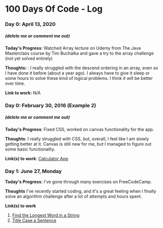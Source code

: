 # 100 Days Of Code - Log

### Day 0: April 13, 2020
##### (delete me or comment me out)

**Today's Progress**: Watched Array lecture on Udemy from The Java Masterclass course by Tim Buchalka and gave a try to the array challenge (not yet solved entirely)

**Thoughts:** : I really struggled with the descend ordering in an array, even so I have done it before (about a year ago). I always have to give it sleep or some hours to solve these kind of logical problems. I think it will be better over time.

**Link to work:** N/A

### Day 0: February 30, 2016 (Example 2)
##### (delete me or comment me out)

**Today's Progress**: Fixed CSS, worked on canvas functionality for the app.

**Thoughts**: I really struggled with CSS, but, overall, I feel like I am slowly getting better at it. Canvas is still new for me, but I managed to figure out some basic functionality.

**Link(s) to work**: [Calculator App](http://www.example.com)


### Day 1: June 27, Monday

**Today's Progress**: I've gone through many exercises on FreeCodeCamp.

**Thoughts** I've recently started coding, and it's a great feeling when I finally solve an algorithm challenge after a lot of attempts and hours spent.

**Link(s) to work**
1. [Find the Longest Word in a String](https://www.freecodecamp.com/challenges/find-the-longest-word-in-a-string)
2. [Title Case a Sentence](https://www.freecodecamp.com/challenges/title-case-a-sentence)
